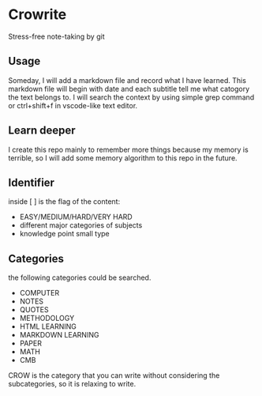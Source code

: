 
# Crowrite

Stress-free note-taking by git

## Usage

Someday, I will add a markdown file and record what I have learned. This markdown file will begin with date and each subtitle tell me what catogory the text belongs to.
I will search the context by using simple grep command or ctrl+shift+f in vscode-like text editor.

## Learn deeper

I create this repo mainly to remember more things because my memory is terrible, so I will add some memory algorithm to this repo in the future.

## Identifier

inside [ ] is the flag of the content:

* EASY/MEDIUM/HARD/VERY HARD
* different major categories of subjects
* knowledge point small type

## Categories
the following categories could be searched.
* COMPUTER
* NOTES
* QUOTES
* METHODOLOGY
* HTML LEARNING
* MARKDOWN LEARNING
* PAPER
* MATH
* CMB

CROW is the category that you can write without considering the subcategories, so it is relaxing to write.

